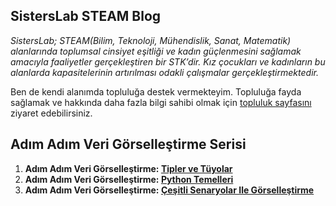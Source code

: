 ## SistersLab STEAM Blog
_SistersLab; STEAM(Bilim, Teknoloji, Mühendislik, Sanat, Matematik) alanlarında toplumsal cinsiyet eşitliği ve kadın güçlenmesini sağlamak amacıyla faaliyetler gerçekleştiren bir STK’dir. 
Kız çocukları ve kadınların bu alanlarda kapasitelerinin artırılması odakli çalışmalar gerçekleştirmektedir._

Ben de kendi alanımda topluluğa destek vermekteyim. Topluluğa fayda sağlamak ve hakkında daha fazla bilgi sahibi olmak için [topluluk sayfasını](https://sisterslab.co/iletisim/) ziyaret edebilirsiniz.

## Adım Adım Veri Görselleştirme Serisi
1. **Adım Adım Veri Görselleştirme: [Tipler ve Tüyolar](https://sisterslab.co/adim-adim-veri-gorsellestirme/)**
2. **Adım Adım Veri Görselleştirme: [Python Temelleri](https://sisterslab.co/adim-adim-veri-gorsellestirme-python-temelleri/)**
3. **Adım Adım Veri Görselleştirme: [Çeşitli Senaryolar Ile Görselleştirme](https://sisterslab.co/adim-adim-veri-gorsellestirme-cesitli-senaryolar-ile-gorsellestirme/)**
